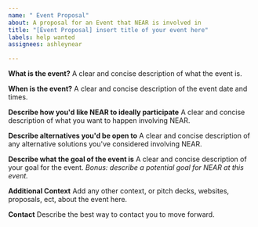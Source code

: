 ```yaml
---
name: " Event Proposal"
about: A proposal for an Event that NEAR is involved in
title: "[Event Proposal] insert title of your event here"
labels: help wanted
assignees: ashleynear

---
```


**What is the event?**
A clear and concise description of what the event is. 

**When is the event?**
A clear and concise description of the event date and times.

**Describe how you'd like NEAR to ideally participate**
A clear and concise description of what you want to happen involving NEAR.

**Describe alternatives you'd be open to**
A clear and concise description of any alternative solutions you've considered involving NEAR.

**Describe what the goal of the event is**
A clear and concise description of your goal for the event.
*Bonus: describe a potential goal for NEAR at this event.*

**Additional Context**
Add any other context, or pitch decks, websites, proposals, ect, about the event here.

**Contact**
Describe the best way to contact you to move forward.
